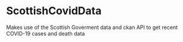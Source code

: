 # ScottishCovidData
Makes use of the Scottish Goverment data and ckan API to get recent COVID-19 cases and death data
